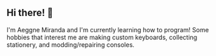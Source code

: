 ## Hi there! 👋 

I'm Aeggne Miranda and I'm currently learning how to program! Some hobbies that interest me are making custom keyboards, collecting stationery, and modding/repairing consoles.


<!--
**kabligablonk/kabligablonk** is a ✨ _special_ ✨ repository because its `README.md` (this file) appears on your GitHub profile.

Here are some ideas to get you started:

- 🔭 I’m currently working on ...
- 🌱 I’m currently learning ...
- 👯 I’m looking to collaborate on ...
- 🤔 I’m looking for help with ...
- 💬 Ask me about ...
- 📫 How to reach me: ...
- 😄 Pronouns: ...
- ⚡ Fun fact: ...
-->
